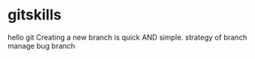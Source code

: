 # gitskills
hello git
Creating a new branch is quick AND simple.
strategy of branch manage
bug branch

